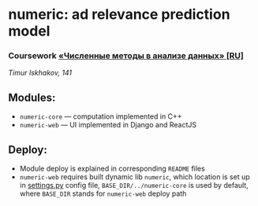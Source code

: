 # numeric: ad relevance prediction model
### Coursework [«Численные методы в анализе данных» \[RU\]](http://wiki.cs.hse.ru/%D0%A7%D0%B8%D1%81%D0%BB%D0%B5%D0%BD%D0%BD%D1%8B%D0%B5_%D0%BC%D0%B5%D1%82%D0%BE%D0%B4%D1%8B_%D0%B2_%D0%B0%D0%BD%D0%B0%D0%BB%D0%B8%D0%B7%D0%B5_%D0%B4%D0%B0%D0%BD%D0%BD%D1%8B%D1%85)

*Timur Iskhakov, 141*

## Modules:

* `numeric-core` — computation implemented in C++
* `numeric-web` — UI implemented in Django and ReactJS

## Deploy:

* Module deploy is explained in corresponding `README` files
* `numeric-web` requires built dynamic lib `numeric`, which location is set up in [settings.py](numeric-web/numeric_web/settings.py) config file, `BASE_DIR/../numeric-core` is used by default, where `BASE_DIR` stands for `numeric-web` deploy path
